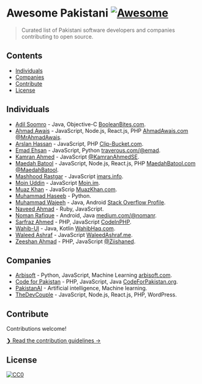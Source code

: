 # Awesome Pakistani [![Awesome](https://awesome.re/badge.svg)](https://awesome.re)

> Curated list of Pakistani software developers and companies contributing to open source.

## Contents

- [Individuals](#individuals)
- [Companies](#companies)
- [Contribute](#contribute)
- [License](#license)

## Individuals

- [Adil Soomro](https://github.com/AdilSoomro) - Java, Objective-C [BooleanBites.com](http://booleanbites.com/).
- [Ahmad Awais](https://github.com/ahmadawais) - JavaScript, Node.js, React.js, PHP [AhmadAwais.com](https://ahmadawais.com/) [@MrAhmadAwais](https://twitter.com/MrAhmadAwais/).
- [Arslan Hassan](https://github.com/arslancb) - JavaScript, PHP [Clip-Bucket.com](http://clip-bucket.com).
- [Emad Ehsan](https://github.com/emadehsan) - JavaScript, Python [traverous.com/@emad](https://traverous.com/@emad).
- [Kamran Ahmed](https://github.com/kamranahmedse) - JavaScript [@KamranAhmedSE](http://twitter.com/kamranahmedse).
- [Maedah Batool](https://github.com/MaedahBatool) - JavaScript, Node.js, React.js, PHP [MaedahBatool.com](https://maedahbatool.com) [@MaedahBatool](https://twitter.com/MaedahBatool/).
- [Mashhood Rastgar](https://github.com/mashhoodr) - JavaScript [imars.info](http://imars.info).
- [Moin Uddin](https://github.com/moinism) - JavaScript [Moin.im](https://moin.im/).
- [Muaz Khan](https://github.com/muaz-khan) - JavaScrip [MuazKhan.com](https://muazkhan.com/).
- [Muhammad Haseeb](https://github.com/muaz-khan) - Python.
- [Muhammad Wajeeh](https://github.com/mwajeeh) - Java, Android [Stack Overflow Profile](https://stackoverflow.com/users/826606/m-wajeeh).
- [Naveed Ahmad](https://github.com/naveed-ahmad) - Ruby, JavaScript.
- [Noman Rafique](https://github.com/nomanr) - Android, Java [medium.com/@nomanr](https://medium.com/@nomanr).
- [Sarfraz Ahmed](https://github.com/sarfraznawaz2005) - PHP, JavaScript [CodeInPHP](https://codeinphp.github.io/).
- [Wahib-Ul](https://github.com/naveed-ahmad) - Java, Kotlin [WahibHaq.com](http://wahibhaq.com).
- [Waleed Ashraf](https://github.com/WaleedAshraf) - JavaScript [WaleedAshraf.me](https://waleedashraf.me).
- [Zeeshan Ahmad](https://github.com/ziishaned) - PHP, JavaScript [@Ziishaned](https://twitter.com/ziishaned).

## Companies

- [Arbisoft](https://github.com/arbisoft) - Python, JavaScript, Machine Learning [arbisoft.com](https://arbisoft.com/).
- [Code for Pakistan](https://github.com/codeforpakistan) - PHP, JavaScript, Java [CodeForPakistan.org](http://codeforpakistan.org).
- [PakistanAI](https://github.com/PakistanAI) - Artificial intelligence, Machine learning.
- [TheDevCouple](https://github.com/TheDevCouple) - JavaScript, Node.js, React.js, PHP, WordPress.

## Contribute

Contributions welcome!

[❯ Read the contribution guidelines →](https://cloudycam.dev/docs)

## License

[![CC0](https://mirrors.creativecommons.org/presskit/buttons/88x31/svg/cc-zero.svg)](https://creativecommons.org/publicdomain/zero/1.0)
